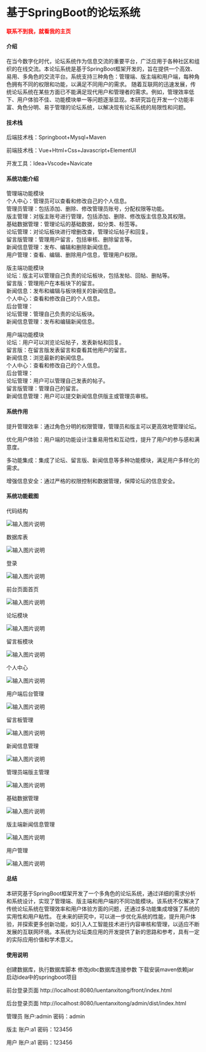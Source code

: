 # 基于SpringBoot的论坛系统

<h4 style='color:red'>联系不到我，就看我的主页 </h4> 
 
#### 介绍

在当今数字化时代，论坛系统作为信息交流的重要平台，广泛应用于各种社区和组织的在线交流。本论坛系统是基于SpringBoot框架开发的，旨在提供一个高效、易用、多角色的交流平台。系统支持三种角色：管理端、版主端和用户端，每种角色拥有不同的权限和功能，以满足不同用户的需求。
随着互联网的迅速发展，传统论坛系统在某些方面已不能满足现代用户和管理者的需求。例如，管理效率低下、用户体验不佳、功能模块单一等问题逐渐显现。本研究旨在开发一个功能丰富、角色分明、易于管理的论坛系统，以解决现有论坛系统的局限性和问题。

#### 技术栈

后端技术栈：Springboot+Mysql+Maven

前端技术栈：Vue+Html+Css+Javascript+ElementUI

开发工具：Idea+Vscode+Navicate

#### 系统功能介绍

管理端功能模块  
个人中心：管理员可以查看和修改自己的个人信息。  
管理员管理：包括添加、删除、修改管理员账号，分配权限等功能。  
版主管理：对版主账号进行管理，包括添加、删除、修改版主信息及其权限。  
基础数据管理：管理论坛的基础数据，如分类、标签等。  
论坛管理：对论坛板块进行增删改查，管理论坛帖子和回复。  
留言版管理：管理用户留言，包括审核、删除留言等。  
新闻信息管理：发布、编辑和删除新闻信息。  
用户管理：查看、编辑、删除用户信息，管理用户权限。  

版主端功能模块  
论坛：版主可以管理自己负责的论坛板块，包括发帖、回帖、删帖等。  
留言版：管理用户在本板块下的留言。  
新闻信息：发布和编辑与板块相关的新闻信息。  
个人中心：查看和修改自己的个人信息。  
后台管理：  
论坛管理：管理自己负责的论坛板块。  
新闻信息管理：发布和编辑新闻信息。  

用户端功能模块  
论坛：用户可以浏览论坛帖子，发表新帖和回复。  
留言版：在留言版发表留言和查看其他用户的留言。  
新闻信息：浏览最新的新闻信息。  
个人中心：查看和修改自己的个人信息。  
后台管理：  
论坛管理：用户可以管理自己发表的帖子。  
留言版管理：管理自己的留言。  
新闻信息管理：用户可以提交新闻信息供版主或管理员审核。  

#### 系统作用

提升管理效率：通过角色分明的权限管理，管理员和版主可以更高效地管理论坛。

优化用户体验：用户端的功能设计注重易用性和互动性，提升了用户的参与感和满意度。

多功能集成：集成了论坛、留言版、新闻信息等多种功能模块，满足用户多样化的需求。

增强信息安全：通过严格的权限控制和数据管理，保障论坛的信息安全。

#### 系统功能截图

代码结构

![输入图片说明](images/ae471059b929cc2af8e424f59541276.png)

数据库表

![输入图片说明](images/4a48bb935698cf1887ab06550e42d57.png)

登录

![输入图片说明](images/c0e405f6894f9d590e781093531becd.png)

前台页面首页

![输入图片说明](images/95d647b9705f9d4f2f07bb20f1634dd.png)

论坛模块

![输入图片说明](images/d34d17f5266fbf5fe804e66eda66a10.png)

留言板模块

![输入图片说明](images/827d198b5e73555757d43ec4fce4710.png)

个人中心

![输入图片说明](images/cdf75b6060338fa12e5a2c4e8a7be55.png)

用户端后台管理

![输入图片说明](images/33fc5dfd1ba378926fb31f7070ea54a.png)

留言板管理

![输入图片说明](images/8ff2bd461b9e3148e9a70446b9f5651.png)

新闻信息管理

![输入图片说明](images/38cd08d5262b3b334b89873ef127c06.png)

管理员端版主管理

![输入图片说明](images/81da5df289ba753286c6cde665a1868.png)

基础数据管理

![输入图片说明](images/41e1d51ccd949aad31d70cfc5acad1b.png)

版主端新闻信息管理

![输入图片说明](images/355a897ef816f27b4e8e992a2fbd3b3.png)

用户管理

![输入图片说明](images/2819e52feb8483189ad537f37ce75df.png)

#### 总结

本研究基于SpringBoot框架开发了一个多角色的论坛系统，通过详细的需求分析和系统设计，实现了管理端、版主端和用户端的不同功能模块。该系统不仅解决了传统论坛系统在管理效率和用户体验方面的问题，还通过多功能集成增强了系统的实用性和用户粘性。
在未来的研究中，可以进一步优化系统的性能，提升用户体验，并探索更多创新功能，如引入人工智能技术进行内容审核和管理，以适应不断发展的互联网环境。本系统为论坛类应用的开发提供了新的思路和参考，具有一定的实际应用价值和学术意义。

#### 使用说明

创建数据库，执行数据库脚本 修改jdbc数据库连接参数 下载安装maven依赖jar 启动idea中的springboot项目

前台登录页面
http://localhost:8080/luentanxitong/front/index.html

后台登录页面
http://localhost:8080/luentanxitong/admin/dist/index.html

管理员				账户:admin 		密码：admin

版主				账户:a1 		密码：123456

用户				账户:a1 		密码：123456